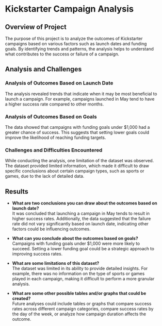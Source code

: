 # Kickstarter Campaign Analysis

## Overview of Project
The purpose of this project is to analyze the outcomes of Kickstarter campaigns based on various factors such as launch dates and funding goals. By identifying trends and patterns, the analysis helps to understand what contributes to the success or failure of a campaign.

## Analysis and Challenges

### Analysis of Outcomes Based on Launch Date
The analysis revealed trends that indicate when it may be most beneficial to launch a campaign. For example, campaigns launched in May tend to have a higher success rate compared to other months.

### Analysis of Outcomes Based on Goals
The data showed that campaigns with funding goals under $1,000 had a greater chance of success. This suggests that setting lower goals could improve the likelihood of reaching funding targets.

### Challenges and Difficulties Encountered
While conducting the analysis, one limitation of the dataset was observed. The dataset provided limited information, which made it difficult to draw specific conclusions about certain campaign types, such as sports or games, due to the lack of detailed data.

## Results

- **What are two conclusions you can draw about the outcomes based on launch date?**  
  It was concluded that launching a campaign in May tends to result in higher success rates. Additionally, the data suggested that the failure rate did not vary significantly based on launch date, indicating other factors could be influencing outcomes.
  
- **What can you conclude about the outcomes based on goals?**  
  Campaigns with funding goals under $1,000 were more likely to succeed. Setting a lower funding goal could be a strategic approach to improving success rates.

- **What are some limitations of this dataset?**  
  The dataset was limited in its ability to provide detailed insights. For example, there was no information on the type of sports or games played in each campaign, making it difficult to perform a more granular analysis.

- **What are some other possible tables and/or graphs that could be created?**  
  Future analyses could include tables or graphs that compare success rates across different campaign categories, compare success rates by the day of the week, or analyze how campaign duration affects the outcome.